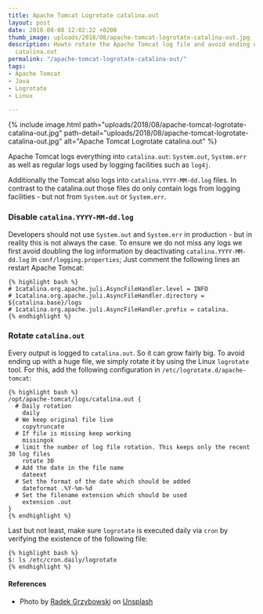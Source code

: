 ```yaml
---
title: Apache Tomcat Logrotate catalina.out
layout: post
date: 2018-08-08 12:02:22 +0200
thumb_image: uploads/2018/08/apache-tomcat-logrotate-catalina-out.jpg
description: Howto rotate the Apache Tomcat log file and avoid ending up with a huge
  catalina.out
permalink: "/apache-tomcat-logrotate-catalina-out/"
tags:
- Apache Tomcat
- Java
- Logrotate
- Linux

---
```

{% include image.html path="uploads/2018/08/apache-tomcat-logrotate-catalina-out.jpg" path-detail="uploads/2018/08/apache-tomcat-logrotate-catalina-out.jpg" alt="Apache Tomcat Logrotate catalina.out" %}

Apache Tomcat logs everything into `catalina.out`: `System.out`, `System.err` as well as regular logs used by logging facilities such as `log4j`.

Additionally the Tomcat also logs into `catalina.YYYY-MM-dd.log` files. In contrast to the catalina.out those files do only contain logs from logging facilities - but not from `System.out` or `System.err`.

### Disable `catalina.YYYY-MM-dd.log`

Developers should not use `System.out` and `System.err` in production - but in reality this is not always the case. To ensure we do not miss any logs we first avoid doubling the log information by deactivating `catalina.YYYY-MM-dd.log` in `conf/logging.properties`; Just comment the following lines an restart Apache Tomcat:

    {% highlight bash %}
    # 1catalina.org.apache.juli.AsyncFileHandler.level = INFO
    # 1catalina.org.apache.juli.AsyncFileHandler.directory = ${catalina.base}/logs
    # 1catalina.org.apache.juli.AsyncFileHandler.prefix = catalina.
    {% endhighlight %}

### Rotate `catalina.out`

Every output is logged to `catalina.out`. So it can grow fairly big. To avoid ending up with a huge file, we simply rotate it by using the Linux `logrotate` tool. For this, add the following configuration in `/etc/logrotate.d/apache-tomcat`:

    {% highlight bash %}
    /opt/apache-tomcat/logs/catalina.out {
      # Daily rotation
        daily
      # We keep original file live
        copytruncate
      # If file is missing keep working
        missingok
      # limit the number of log file rotation. This keeps only the recent 30 log files
        rotate 30
      # Add the date in the file name
        dateext
      # Set the format of the date which should be added
        dateformat .%Y-%m-%d
      # Set the filename extension which should be used
        extension .out
    }
    {% endhighlight %}

Last but not least, make sure `logrotate` is executed daily via `cron` by verifying the existence of the following file:

    {% highlight bash %}
    $: ls /etc/cron.daily/logrotate
    {% endhighlight %}

#### References

* Photo by [Radek Grzybowski](https://unsplash.com/photos/8tem2WpFPhM?utm_source=unsplash&utm_medium=referral&utm_content=creditCopyText) on [Unsplash](https://unsplash.com/search/photos/wood-logs?utm_source=unsplash&utm_medium=referral&utm_content=creditCopyText)